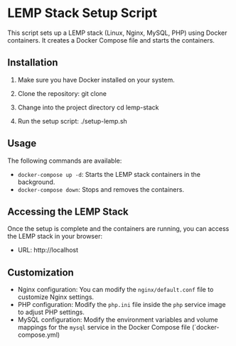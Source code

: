 # LEMP Stack Setup Script

This script sets up a LEMP stack (Linux, Nginx, MySQL, PHP) using Docker containers. It creates a Docker Compose file and starts the containers.

## Installation

1. Make sure you have Docker installed on your system.

2. Clone the repository:
   git clone <repository name>

3. Change into the project directory
   cd lemp-stack

4. Run the setup script:
   ./setup-lemp.sh



## Usage

The following commands are available:

- `docker-compose up -d`: Starts the LEMP stack containers in the background.
- `docker-compose down`: Stops and removes the containers.

## Accessing the LEMP Stack

Once the setup is complete and the containers are running, you can access the LEMP stack in your browser:

- URL: http://localhost

## Customization

- Nginx configuration: You can modify the `nginx/default.conf` file to customize Nginx settings.
- PHP configuration: Modify the `php.ini` file inside the `php` service image to adjust PHP settings.
- MySQL configuration: Modify the environment variables and volume mappings for the `mysql` service in the Docker Compose file (`docker-compose.yml)
